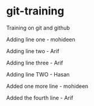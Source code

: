# git-training
Training on git and github

Adding line one - mohideen


Adding line two - Arif

Adding line three - Arif

Adding line TWO - Hasan

Added one more line - mohideen

Added the fourth line - Arif
